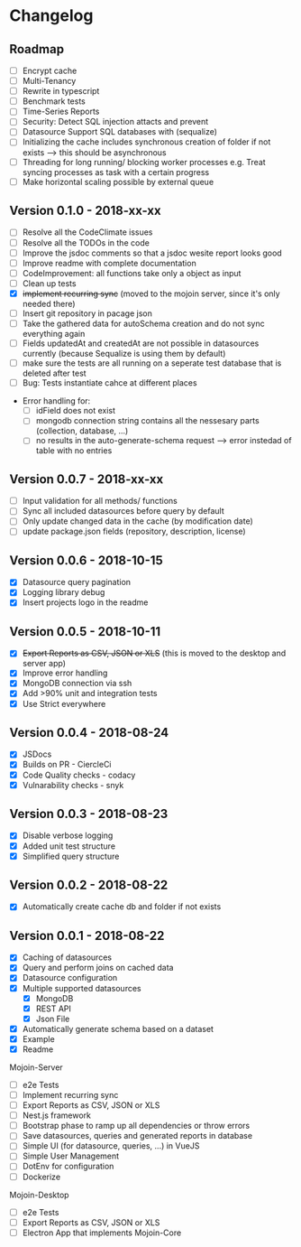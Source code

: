 # Changelog

## Roadmap

- [ ] Encrypt cache
- [ ] Multi-Tenancy
- [ ] Rewrite in typescript
- [ ] Benchmark tests
- [ ] Time-Series Reports
- [ ] Security: Detect SQL injection attacts and prevent
- [ ] Datasource Support SQL databases with (sequalize)
- [ ] Initializing the cache includes synchronous creation of folder if not exists --> this should be asynchronous
- [ ] Threading for long running/ blocking worker processes e.g. Treat syncing processes as task with a certain progress
- [ ] Make horizontal scaling possible by external queue

## Version 0.1.0 - 2018-xx-xx

- [ ] Resolve all the CodeClimate issues
- [ ] Resolve all the TODOs in the code
- [ ] Improve the jsdoc comments so that a jsdoc wesite report looks good
- [ ] Improve readme with complete documentation
- [ ] CodeImprovement: all functions take only a object as input
- [ ] Clean up tests
- [x] ~~implement recurring sync~~ (moved to the mojoin server, since it's only needed there)
- [ ] Insert git repository in pacage json
- [ ] Take the gathered data for autoSchema creation and do not sync everything again
- [ ] Fields updatedAt and createdAt are not possible in datasources currently (because Sequalize is using them by default)
- [ ] make sure the tests are all running on a seperate test database that is deleted after test
- [ ] Bug: Tests instantiate cahce at different places

- Error handling for:
  - [ ] idField does not exist
  - [ ] mongodb connection string contains all the nessesary parts (collection, database, ...)
  - [ ] no results in the auto-generate-schema request --> error instedad of table with no entries

## Version 0.0.7 - 2018-xx-xx

- [ ] Input validation for all methods/ functions
- [ ] Sync all included datasources before query by default
- [ ] Only update changed data in the cache (by modification date)
- [ ] update package.json fields (repository, description, license)

## Version 0.0.6 - 2018-10-15

- [x] Datasource query pagination
- [X] Logging library debug
- [x] Insert projects logo in the readme

## Version 0.0.5 - 2018-10-11

- [x] ~~Export Reports as CSV, JSON or XLS~~ (this is moved to the desktop and server app)
- [x] Improve error handling
- [x] MongoDB connection via ssh
- [x] Add >90% unit and integration tests
- [x] Use Strict everywhere

## Version 0.0.4 - 2018-08-24

- [x] JSDocs
- [x] Builds on PR - CiercleCi
- [x] Code Quality checks - codacy
- [x] Vulnarability checks - snyk

## Version 0.0.3 - 2018-08-23

- [x] Disable verbose logging
- [x] Added unit test structure
- [x] Simplified query structure

## Version 0.0.2 - 2018-08-22

- [x] Automatically create cache db and folder if not exists

## Version 0.0.1 - 2018-08-22

- [x] Caching of datasources
- [x] Query and perform joins on cached data
- [x] Datasource configuration
- [x] Multiple supported datasources
  - [x] MongoDB
  - [x] REST API
  - [x] Json File
- [x] Automatically generate schema based on a dataset
- [x] Example
- [x] Readme

Mojoin-Server

- [ ] e2e Tests
- [ ] Implement recurring sync
- [ ] Export Reports as CSV, JSON or XLS
- [ ] Nest.js framework
- [ ] Bootstrap phase to ramp up all dependencies or throw errors
- [ ] Save datasources, queries and generated reports in database
- [ ] Simple UI (for datasource, queries, ...) in VueJS
- [ ] Simple User Management
- [ ] DotEnv for configuration
- [ ] Dockerize

Mojoin-Desktop

- [ ] e2e Tests
- [ ] Export Reports as CSV, JSON or XLS
- [ ] Electron App that implements Mojoin-Core
